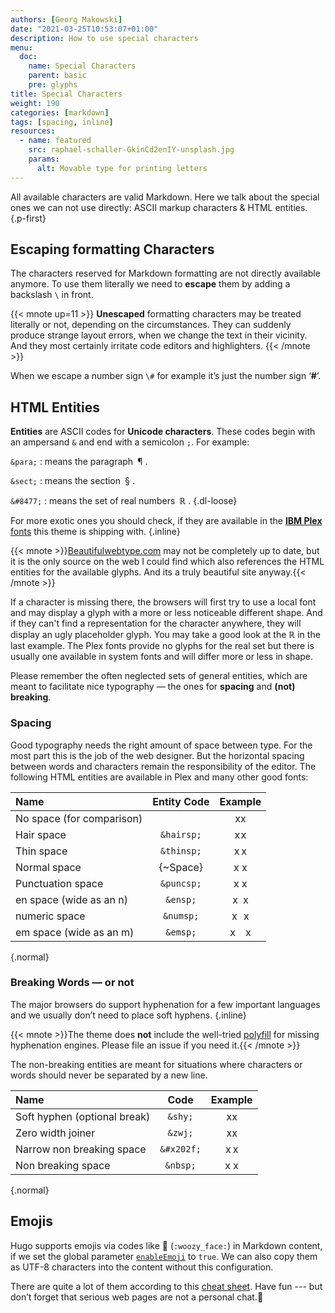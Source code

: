 ```yaml
---
authors: [Georg Makowski]
date: "2021-03-25T10:53:07+01:00"
description: How to use special characters
menu:
  doc:
    name: Special Characters
    parent: basic
    pre: glyphs
title: Special Characters
weight: 190
categories: [markdown]
tags: [spacing, inline]
resources:
  - name: featured
    src: raphael-schaller-GkinCd2enIY-unsplash.jpg
    params:
      alt: Movable type for printing letters
---
```


All available characters are valid Markdown. Here we talk about the special ones we can not use directly: ASCII markup characters & HTML entities.
{.p-first} <!--more-->


## Escaping formatting Characters

The characters reserved for Markdown formatting are not directly available anymore. To use them literally we need to **escape** them by adding a backslash `\` in front.

{{< mnote up=11 >}}
**Unescaped** formatting characters may be treated literally or not, depending on the circumstances. They can suddenly produce strange layout errors, when we change the text in their vicinity. And they most certainly irritate code editors and highlighters.
{{< /mnote >}}

When we escape a number sign `\#` for example it’s just the number sign ‘**\#**’.

## HTML Entities

**Entities** are ASCII codes for **Unicode characters**. These codes begin with an ampersand `&` and end with a semicolon `;`. For example:

`&para;` 
: means the paragraph&ensp;&para;&nbsp;.

`&sect;` 
: means the section&ensp;&sect;&nbsp;.

`&#8477;` 
: means the set of real numbers&ensp;&#8477;&nbsp;.
{.dl-loose}

 For more exotic ones you should check, if they are available in the [**IBM Plex** fonts][plexspec] this theme is shipping with.
 {.inline}

 {{< mnote >}}[Beautifulwebtype.com](https://beautifulwebtype.com) may not be completely up to date, but it is the only source on the web I could find which also references the HTML entities for the available glyphs. And its a truly beautiful site anyway.{{< /mnote >}}
 
 If a character is missing there, the browsers will first try to use a local font and may display a glyph with a more or less noticeable different shape. And if they can't find a representation for the character anywhere, they will display an ugly placeholder glyph. You may take a good look at the &#8477; in the last example. The Plex fonts provide no glyphs for the real set but there is usually one available in system fonts and will differ more or less in shape.

Please remember the often neglected sets of general entities, which are meant to facilitate nice typography — the ones for **spacing** and **(not) breaking**.

### Spacing

Good typography needs the right amount of space between type. For the most part this is the job of the web designer. But the horizontal spacing between words and characters remain the responsibility of the editor. The following HTML entities are available in Plex and many other good fonts:

| Name                      | Entity Code |  Example   |
| :------------------------ | :---------: | :--------: |
| No space (for comparison) |             |     xx     |
| Hair space                | `&hairsp;`  | x&hairsp;x |
| Thin space                | `&thinsp;`  | x&thinsp;x |
| Normal space              |  {~Space}   |    x x     |
| Punctuation space         | `&puncsp;`  | x&puncsp;x |
| en space (wide as an n)   |  `&ensp;`   |  x&ensp;x  |
| numeric space             |  `&numsp;`  | x&numsp;x  |
| em space (wide as an m)   |  `&emsp;`   |  x&emsp;x  |
{.normal}

### Breaking Words — or not

The major browsers do support hyphenation for a few important languages and we usually don’t need to place soft hyphens.
{.inline}

{{< mnote >}}The theme does **not** include the well-tried [polyfill](https://github.com/mnater/Hyphenopoly) for missing hyphenation engines. Please file an issue if you need it.{{< /mnote >}}

The non-breaking entities are meant for situations where characters or words should never be separated by a new line.

| Name                         |    Code    |  Example   |
| :--------------------------- | :--------: | :--------: |
| Soft hyphen (optional break) |  `&shy;`   |  x&shy;x   |
| Zero width joiner            |  `&zwj;`   |  x&zwj;x   |
| Narrow non breaking space    | `&#x202f;` | x&#x202f;x |
| Non breaking space           |  `&nbsp;`  |  x&nbsp;x  |
{.normal}

## Emojis

Hugo supports emojis via codes like :woozy_face: (`:woozy_face:`) in Markdown content, if we set the global parameter [`enableEmoji`][he] to `true`. We can also copy them as UTF-8 characters into the content without this configuration.

There are quite a lot of them according to this [cheat sheet](https://www.webfx.com/tools/emoji-cheat-sheet/). Have fun --- but don’t forget that serious web pages are not a personal chat.🙏

[plexspec]: https://beautifulwebtype.com/ibm-plex-sans/glyphs/?i=4

[he]: https://gohugo.io/getting-started/configuration/#enableemoji
